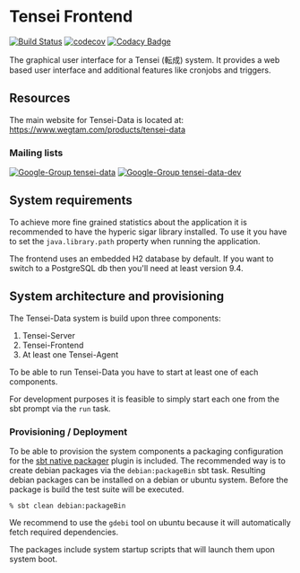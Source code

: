 # Tensei Frontend

[![Build Status](https://travis-ci.org/Tensei-Data/tensei-frontend.svg?branch=master)](https://travis-ci.org/Tensei-Data/tensei-frontend)
[![codecov](https://codecov.io/gh/Tensei-Data/tensei-frontend/branch/master/graph/badge.svg)](https://codecov.io/gh/Tensei-Data/tensei-frontend)
[![Codacy Badge](https://api.codacy.com/project/badge/Grade/92c9c594930643a19bc885df63ed54a2)](https://www.codacy.com/app/jan0sch/tensei-frontend)

The graphical user interface for a Tensei (転成) system.
It provides a web based user interface and additional features like
cronjobs and triggers.

## Resources

The main website for Tensei-Data is located at: https://www.wegtam.com/products/tensei-data

### Mailing lists

[![Google-Group tensei-data](https://img.shields.io/badge/group-tensei--data-brightgreen.svg)](https://groups.google.com/forum/#!forum/tensei-data)
[![Google-Group tensei-data-dev](https://img.shields.io/badge/group-tensei--data--dev-orange.svg)](https://groups.google.com/forum/#!forum/tensei-data-dev)

## System requirements

To achieve more fine grained statistics about the application it is
recommended to have the hyperic sigar library installed. To use it you
have to set the `java.library.path` property when running the 
application.

The frontend uses an embedded H2 database by default. If you want to 
switch to a PostgreSQL db then you'll need at least version 9.4.

## System architecture and provisioning

The Tensei-Data system is build upon three components:

1. Tensei-Server
2. Tensei-Frontend
3. At least one Tensei-Agent

To be able to run Tensei-Data you have to start at least one of each components.

For development purposes it is feasible to simply start each one from the sbt prompt via the `run` task.

### Provisioning / Deployment

To be able to provision the system components a packaging configuration for the [sbt native packager](https://github.com/sbt/sbt-native-packager) plugin is included. The recommended way is to create debian packages via the `debian:packageBin` sbt task. Resulting debian packages can be installed on a debian or ubuntu system. Before the package is build the test suite will be executed.

    % sbt clean debian:packageBin

We recommend to use the `gdebi` tool on ubuntu because it will automatically fetch required dependencies.

The packages include system startup scripts that will launch them upon system boot.

